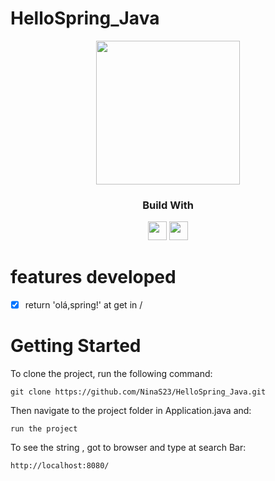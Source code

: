 # HelloSpring_Java
  <div align='center'>
    <img height="230px" src="https://em-content.zobj.net/source/microsoft-teams/337/waving-hand_1f44b.png">
  </div>
  
<div align="center">
  <h3>Build With</h3>
  <img src="https://img.shields.io/badge/java-%23ED8B00.svg?style=for-the-badge&logo=java&logoColor=white" height="30px"/>
  <img src="https://img.shields.io/badge/spring-%236DB33F.svg?style=for-the-badge&logo=spring&logoColor=white" height="30px"/>
</div>

#  features developed 
- [x] return 'olá,spring!' at get in /


# Getting Started
To clone the project, run the following command:

```git
git clone https://github.com/NinaS23/HelloSpring_Java.git
```
Then navigate to the project folder in Application.java and:

```git
run the project
```

To see the string , got to browser and type at search Bar: 
```git
http://localhost:8080/
```

